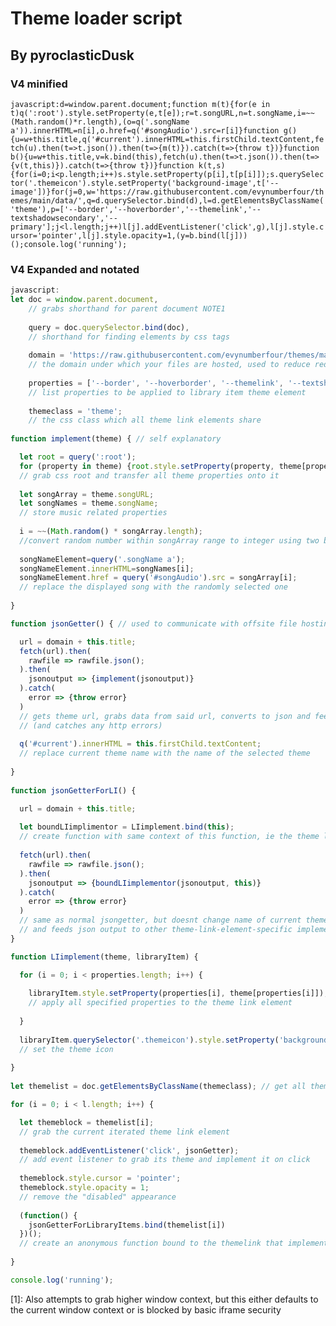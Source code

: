 # Theme loader script
## By pyroclasticDusk

### V4 minified
`javascript:d=window.parent.document;function m(t){for(e in t)q(':root').style.setProperty(e,t[e]);r=t.songURL,n=t.songName,i=~~(Math.random()*r.length),(o=q('.songName a')).innerHTML=n[i],o.href=q('#songAudio').src=r[i]}function g(){u=w+this.title,q('#current').innerHTML=this.firstChild.textContent,fetch(u).then(t=>t.json()).then(t=>{m(t)}).catch(t=>{throw t})}function b(){u=w+this.title,v=k.bind(this),fetch(u).then(t=>t.json()).then(t=>{v(t,this)}).catch(t=>{throw t})}function k(t,s){for(i=0;i<p.length;i++)s.style.setProperty(p[i],t[p[i]]);s.querySelector('.themeicon').style.setProperty('background-image',t['--image'])}for(j=0,w='https://raw.githubusercontent.com/evynumberfour/themes/main/data/',q=d.querySelector.bind(d),l=d.getElementsByClassName('theme'),p=['--border','--hoverborder','--themelink','--textshadowsecondary','--primary'];j<l.length;j++)l[j].addEventListener('click',g),l[j].style.cursor='pointer',l[j].style.opacity=1,(y=b.bind(l[j]))();console.log('running');`

### V4 Expanded and notated
```javascript
javascript:
let doc = window.parent.document, 
    // grabs shorthand for parent document NOTE1
    
    query = doc.querySelector.bind(doc), 
    // shorthand for finding elements by css tags
    
    domain = 'https://raw.githubusercontent.com/evynumberfour/themes/main/data/', 
    // the domain under which your files are hosted, used to reduce redundant html 
    
    properties = ['--border', '--hoverborder', '--themelink', '--textshadowsecondary', '--primary'] 
    // list properties to be applied to library item theme element
    
    themeclass = 'theme'; 
    // the css class which all theme link elements share 
    
function implement(theme) { // self explanatory

  let root = query(':root'); 
  for (property in theme) {root.style.setProperty(property, theme[property]); 
  // grab css root and transfer all theme properties onto it
  
  let songArray = theme.songURL; 
  let songNames = theme.songName;
  // store music related properties
  
  i = ~~(Math.random() * songArray.length); 
  //convert random number within songArray range to integer using two binary NOT operators 
  
  songNameElement=query('.songName a');
  songNameElement.innerHTML=songNames[i];
  songNameElement.href = query('#songAudio').src = songArray[i];
  // replace the displayed song with the randomly selected one
  
}

function jsonGetter() { // used to communicate with offsite file hosting

  url = domain + this.title; 
  fetch(url).then(
    rawfile => rawfile.json();
  ).then(
    jsonoutput => {implement(jsonoutput)}
  ).catch(
    error => {throw error}
  )
  // gets theme url, grabs data from said url, converts to json and feeds to implementor function 
  // (and catches any http errors)
  
  q('#current').innerHTML = this.firstChild.textContent; 
  // replace current theme name with the name of the selected theme
  
}
  
function jsonGetterForLI() {

  url = domain + this.title;
  
  let boundLIimplimentor = LIimplement.bind(this);
  // create function with same context of this function, ie the theme link element
  
  fetch(url).then(
    rawfile => rawfile.json();
  ).then(
    jsonoutput => {boundLIimplementor(jsonoutput, this)}
  ).catch(
    error => {throw error}
  )
  // same as normal jsongetter, but doesnt change name of current theme, 
  // and feeds json output to other theme-link-element-specific implementor
}

function LIimplement(theme, libraryItem) {

  for (i = 0; i < properties.length; i++) {
  
    libraryItem.style.setProperty(properties[i], theme[properties[i]]);
    // apply all specified properties to the theme link element
  
  } 
  
  libraryItem.querySelector('.themeicon').style.setProperty('background-image', theme['--image'])
  // set the theme icon
  
}
  
let themelist = doc.getElementsByClassName(themeclass); // get all theme elements from set class

for (i = 0; i < l.length; i++) {

  let themeblock = themelist[i];
  // grab the current iterated theme link element
  
  themeblock.addEventListener('click', jsonGetter);
  // add event listener to grab its theme and implement it on click
  
  themeblock.style.cursor = 'pointer';
  themeblock.style.opacity = 1;
  // remove the "disabled" appearance
  
  (function() { 
    jsonGetterForLibraryItems.bind(themelist[i]) 
  })();
  // create an anonymous function bound to the themelink that implements its theme on itself
  
}

console.log('running');

```
[1]: Also attempts to grab higher window context, but this either defaults to the current window context or is blocked by basic iframe security

